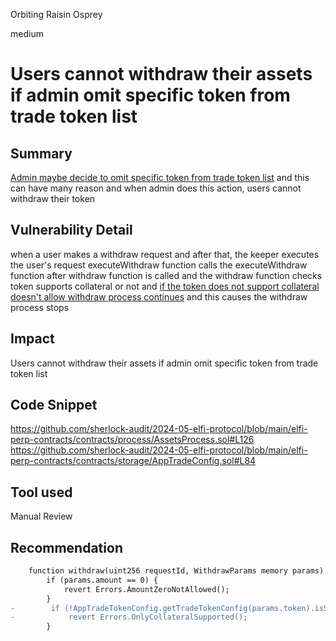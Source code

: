 Orbiting Raisin Osprey

medium

# Users cannot withdraw their assets if admin omit specific token from trade token list

## Summary
[Admin maybe decide to omit specific token from trade token list](https://github.com/sherlock-audit/2024-05-elfi-protocol/blob/main/elfi-perp-contracts/contracts/storage/AppTradeConfig.sol#L84) and this can have many reason and when admin does this action, users cannot withdraw their token

## Vulnerability Detail
when a user makes a withdraw request and after that, the keeper executes the user's request executeWithdraw function calls the executeWithdraw function after withdraw function is called and the withdraw function checks token supports collateral or not and [if the token does not support collateral doesn't allow withdraw process continues](https://github.com/sherlock-audit/2024-05-elfi-protocol/blob/main/elfi-perp-contracts/contracts/process/AssetsProcess.sol#L126) and this causes the withdraw process stops

## Impact
Users cannot withdraw their assets if admin omit specific token from trade token list
## Code Snippet
https://github.com/sherlock-audit/2024-05-elfi-protocol/blob/main/elfi-perp-contracts/contracts/process/AssetsProcess.sol#L126
https://github.com/sherlock-audit/2024-05-elfi-protocol/blob/main/elfi-perp-contracts/contracts/storage/AppTradeConfig.sol#L84

## Tool used

Manual Review

## Recommendation
```diff
    function withdraw(uint256 requestId, WithdrawParams memory params) public {
        if (params.amount == 0) {
            revert Errors.AmountZeroNotAllowed();
        }
-        if (!AppTradeTokenConfig.getTradeTokenConfig(params.token).isSupportCollateral) {
-            revert Errors.OnlyCollateralSupported();
        }
```
